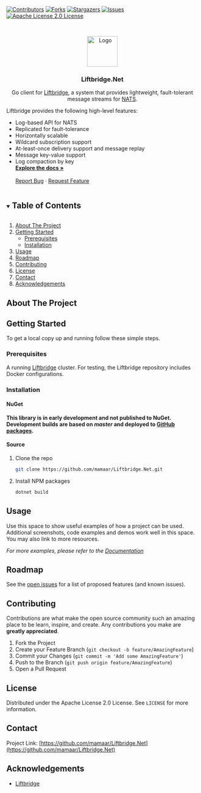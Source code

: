 <!-- PROJECT SHIELDS -->
<!--
*** I'm using markdown "reference style" links for readability.
*** Reference links are enclosed in brackets [ ] instead of parentheses ( ).
*** See the bottom of this document for the declaration of the reference variables
*** for contributors-url, forks-url, etc. This is an optional, concise syntax you may use.
*** https://www.markdownguide.org/basic-syntax/#reference-style-links
-->
[![Contributors][contributors-shield]][contributors-url]
[![Forks][forks-shield]][forks-url]
[![Stargazers][stars-shield]][stars-url]
[![Issues][issues-shield]][issues-url]
[![Apache License 2.0 License][license-shield]][license-url]



<!-- PROJECT LOGO -->
<br />
<p align="center">
  <a href="https://github.com/mamaar/Liftbridge.Net">
    <img src="images/logo.png" alt="Logo" width="80" height="80">
  </a>

  <h3 align="center">Liftbridge.Net </h3>

  <p align="center">
  Go client for <a href="https://github.com/liftbridge-io/liftbridge">Liftbridge</a>, a
system that provides lightweight, fault-tolerant message streams for
  <a href="https://nats.io">NATS</a>.

Liftbridge provides the following high-level features:

- Log-based API for NATS
- Replicated for fault-tolerance
- Horizontally scalable
- Wildcard subscription support
- At-least-once delivery support and message replay
- Message key-value support
- Log compaction by key
    <br />
    <a href="https://github.com/mamaar/Liftbridge.Net"><strong>Explore the docs »</strong></a>
    <br />
    <br />
    <a href="https://github.com/mamaar/Liftbridge.Net/issues">Report Bug</a>
    ·
    <a href="https://github.com/mamaar/Liftbridge.Net/issues">Request Feature</a>
  </p>
</p>



<!-- TABLE OF CONTENTS -->
<details open="open">
  <summary><h2 style="display: inline-block">Table of Contents</h2></summary>
  <ol>
    <li>
      <a href="#about-the-project">About The Project</a>
    </li>
    <li>
      <a href="#getting-started">Getting Started</a>
      <ul>
        <li><a href="#prerequisites">Prerequisites</a></li>
        <li><a href="#installation">Installation</a></li>
      </ul>
    </li>
    <li><a href="#usage">Usage</a></li>
    <li><a href="#roadmap">Roadmap</a></li>
    <li><a href="#contributing">Contributing</a></li>
    <li><a href="#license">License</a></li>
    <li><a href="#contact">Contact</a></li>
    <li><a href="#acknowledgements">Acknowledgements</a></li>
  </ol>
</details>



<!-- ABOUT THE PROJECT -->
## About The Project



<!-- GETTING STARTED -->
## Getting Started

To get a local copy up and running follow these simple steps.

### Prerequisites
A running [Liftbridge](https://github.com/liftbridge-io/liftbridge) cluster. For testing, the Liftbridge repository includes Docker configurations.

### Installation

#### NuGet

**This library is in early development and not published to NuGet. Development builds are based on *master* and deployed to [GitHub packages](https://github.com/mamaar/Liftbridge.Net/packages).**

#### Source

1. Clone the repo
   ```sh
   git clone https://github.com/mamaar/Liftbridge.Net.git
   ```
2. Install NPM packages
   ```sh
   dotnet build
   ```



<!-- USAGE EXAMPLES -->
## Usage

Use this space to show useful examples of how a project can be used. Additional screenshots, code examples and demos work well in this space. You may also link to more resources.

_For more examples, please refer to the [Documentation](https://example.com)_



<!-- ROADMAP -->
## Roadmap

See the [open issues](https://github.com/mamaar/Liftbridge.Net/issues) for a list of proposed features (and known issues).



<!-- CONTRIBUTING -->
## Contributing

Contributions are what make the open source community such an amazing place to be learn, inspire, and create. Any contributions you make are **greatly appreciated**.

1. Fork the Project
2. Create your Feature Branch (`git checkout -b feature/AmazingFeature`)
3. Commit your Changes (`git commit -m 'Add some AmazingFeature'`)
4. Push to the Branch (`git push origin feature/AmazingFeature`)
5. Open a Pull Request



<!-- LICENSE -->
## License

Distributed under the Apache License 2.0 License. See `LICENSE` for more information.



<!-- CONTACT -->
## Contact

Project Link: [https://github.com/mamaar/Liftbridge.Net](https://github.com/mamaar/Liftbridge.Net)



<!-- ACKNOWLEDGEMENTS -->
## Acknowledgements

* [Liftbridge](https://github.com/liftbridge-io/liftbridge)





<!-- MARKDOWN LINKS & IMAGES -->
<!-- https://www.markdownguide.org/basic-syntax/#reference-style-links -->
[contributors-shield]: https://img.shields.io/github/contributors/mamaar/Liftbridge.Net.svg?style=for-the-badge
[contributors-url]: https://github.com/mamaar/Liftbridge.Net/graphs/contributors
[forks-shield]: https://img.shields.io/github/forks/mamaar/Liftbridge.Net.svg?style=for-the-badge
[forks-url]: https://github.com/mamaar/Liftbridge.Net/network/members
[stars-shield]: https://img.shields.io/github/stars/mamaar/Liftbridge.Net.svg?style=for-the-badge
[stars-url]: https://github.com/mamaar/Liftbridge.Net/stargazers
[issues-shield]: https://img.shields.io/github/issues/mamaar/Liftbridge.Net.svg?style=for-the-badge
[issues-url]: https://github.com/mamaar/Liftbridge.Net/issues
[license-shield]: https://img.shields.io/github/license/mamaar/Liftbridge.Net.svg?style=for-the-badge
[license-url]: https://github.com/mamaar/Liftbridge.Net/blob/master/LICENSE.txt

